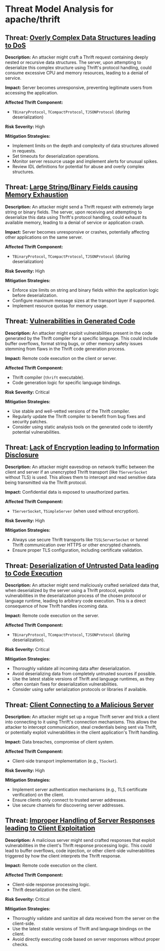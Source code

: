 # Threat Model Analysis for apache/thrift

## Threat: [Overly Complex Data Structures leading to DoS](./threats/overly_complex_data_structures_leading_to_dos.md)

**Description:** An attacker might craft a Thrift request containing deeply nested or recursive data structures. The server, upon attempting to deserialize this complex structure using Thrift's protocol handling, could consume excessive CPU and memory resources, leading to a denial of service.

**Impact:** Server becomes unresponsive, preventing legitimate users from accessing the application.

**Affected Thrift Component:**
*   `TBinaryProtocol`, `TCompactProtocol`, `TJSONProtocol` (during deserialization)

**Risk Severity:** High

**Mitigation Strategies:**
*   Implement limits on the depth and complexity of data structures allowed in requests.
*   Set timeouts for deserialization operations.
*   Monitor server resource usage and implement alerts for unusual spikes.
*   Review IDL definitions for potential for abuse and overly complex structures.

## Threat: [Large String/Binary Fields causing Memory Exhaustion](./threats/large_stringbinary_fields_causing_memory_exhaustion.md)

**Description:** An attacker might send a Thrift request with extremely large string or binary fields. The server, upon receiving and attempting to deserialize this data using Thrift's protocol handling, could exhaust its available memory, leading to a denial of service or application crash.

**Impact:** Server becomes unresponsive or crashes, potentially affecting other applications on the same server.

**Affected Thrift Component:**
*   `TBinaryProtocol`, `TCompactProtocol`, `TJSONProtocol` (during deserialization)

**Risk Severity:** High

**Mitigation Strategies:**
*   Enforce size limits on string and binary fields within the application logic before deserialization.
*   Configure maximum message sizes at the transport layer if supported.
*   Implement resource quotas for memory usage.

## Threat: [Vulnerabilities in Generated Code](./threats/vulnerabilities_in_generated_code.md)

**Description:** An attacker might exploit vulnerabilities present in the code generated by the Thrift compiler for a specific language. This could include buffer overflows, format string bugs, or other memory safety issues stemming from flaws in the Thrift code generation process.

**Impact:** Remote code execution on the client or server.

**Affected Thrift Component:**
*   Thrift compiler (`thrift` executable).
*   Code generation logic for specific language bindings.

**Risk Severity:** Critical

**Mitigation Strategies:**
*   Use stable and well-vetted versions of the Thrift compiler.
*   Regularly update the Thrift compiler to benefit from bug fixes and security patches.
*   Consider using static analysis tools on the generated code to identify potential vulnerabilities.

## Threat: [Lack of Encryption leading to Information Disclosure](./threats/lack_of_encryption_leading_to_information_disclosure.md)

**Description:** An attacker might eavesdrop on network traffic between the client and server if an unencrypted Thrift transport (like `TServerSocket` without TLS) is used. This allows them to intercept and read sensitive data being transmitted via the Thrift protocol.

**Impact:** Confidential data is exposed to unauthorized parties.

**Affected Thrift Component:**
*   `TServerSocket`, `TSimpleServer` (when used without encryption).

**Risk Severity:** High

**Mitigation Strategies:**
*   Always use secure Thrift transports like `TSSLServerSocket` or tunnel Thrift communication over HTTPS or other encrypted channels.
*   Ensure proper TLS configuration, including certificate validation.

## Threat: [Deserialization of Untrusted Data leading to Code Execution](./threats/deserialization_of_untrusted_data_leading_to_code_execution.md)

**Description:** An attacker might send maliciously crafted serialized data that, when deserialized by the server using a Thrift protocol, exploits vulnerabilities in the deserialization process of the chosen protocol or language runtime, leading to arbitrary code execution. This is a direct consequence of how Thrift handles incoming data.

**Impact:** Remote code execution on the server.

**Affected Thrift Component:**
*   `TBinaryProtocol`, `TCompactProtocol`, `TJSONProtocol` (during deserialization).

**Risk Severity:** Critical

**Mitigation Strategies:**
*   Thoroughly validate all incoming data after deserialization.
*   Avoid deserializing data from completely untrusted sources if possible.
*   Use the latest stable versions of Thrift and language runtimes, as they often contain fixes for deserialization vulnerabilities.
*   Consider using safer serialization protocols or libraries if available.

## Threat: [Client Connecting to a Malicious Server](./threats/client_connecting_to_a_malicious_server.md)

**Description:** An attacker might set up a rogue Thrift server and trick a client into connecting to it using Thrift's connection mechanisms. This allows the attacker to intercept communication, steal credentials being sent via Thrift, or potentially exploit vulnerabilities in the client application's Thrift handling.

**Impact:** Data breaches, compromise of client system.

**Affected Thrift Component:**
*   Client-side transport implementation (e.g., `TSocket`).

**Risk Severity:** High

**Mitigation Strategies:**
*   Implement server authentication mechanisms (e.g., TLS certificate verification) on the client.
*   Ensure clients only connect to trusted server addresses.
*   Use secure channels for discovering server addresses.

## Threat: [Improper Handling of Server Responses leading to Client Exploitation](./threats/improper_handling_of_server_responses_leading_to_client_exploitation.md)

**Description:** A malicious server might send crafted responses that exploit vulnerabilities in the client's Thrift response processing logic. This could lead to buffer overflows, code injection, or other client-side vulnerabilities triggered by how the client interprets the Thrift response.

**Impact:** Remote code execution on the client.

**Affected Thrift Component:**
*   Client-side response processing logic.
*   Thrift deserialization on the client.

**Risk Severity:** Critical

**Mitigation Strategies:**
*   Thoroughly validate and sanitize all data received from the server on the client-side.
*   Use the latest stable versions of Thrift and language bindings on the client.
*   Avoid directly executing code based on server responses without proper checks.

